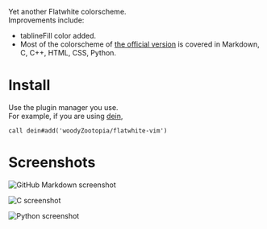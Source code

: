 Yet another Flatwhite colorscheme.\
Improvements include:
*   tablineFill color added.
*   Most of the colorscheme of [the official version](https://github.com/biletskyy/flatwhite-syntax) is covered in Markdown, C, C++, HTML, CSS, Python.

# Install
Use the plugin manager you use.\
For example, if you are using [dein](httlps://github.com/Shougo/dein.vim),
```vim
call dein#add('woodyZootopia/flatwhite-vim')
```

# Screenshots
<p><img src="https://raw.githubusercontent.com/woodyZootopia/flatwhite-vim/master/assets/ScreenShot 4.png" alt="GitHub Markdown screenshot"></p>
<p><img src="https://raw.githubusercontent.com/woodyZootopia/flatwhite-vim/master/assets/ScreenShot 5.png" alt="C screenshot"></p>
<p><img src="https://raw.githubusercontent.com/woodyZootopia/flatwhite-vim/master/assets/ScreenShot 6.png" alt="Python screenshot"></p>
